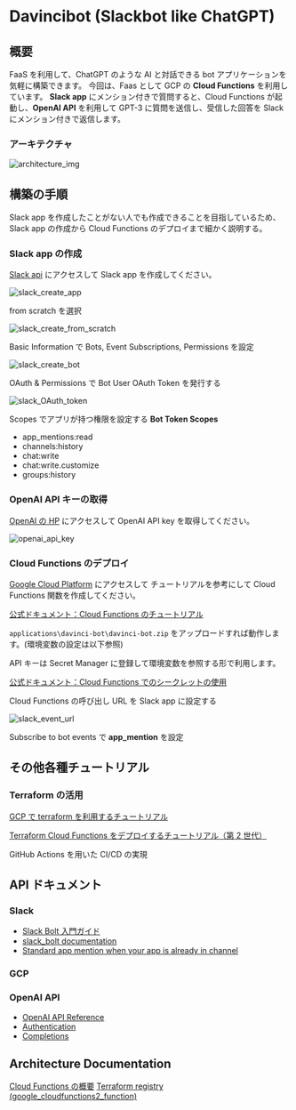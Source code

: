 # Davincibot (Slackbot like ChatGPT)

## 概要

FaaS を利用して、ChatGPT のような AI と対話できる bot アプリケーションを気軽に構築できます。
今回は、Faas として GCP の **Cloud Functions** を利用しています。
**Slack app** にメンション付きで質問すると、Cloud Functions が起動し、**OpenAI API** を利用して
GPT-3 に質問を送信し、受信した回答を Slack にメンション付きで返信します。

### アーキテクチャ

![architecture_img](img/architecture.png)

## 構築の手順

Slack app を作成したことがない人でも作成できることを目指しているため、
Slack app の作成から Cloud Functions のデプロイまで細かく説明する。

### Slack app の作成

[Slack api](https://api.slack.com/) にアクセスして Slack app を作成してください。

![slack_create_app](img/slack_create_app.png)

from scratch を選択

![slack_create_from_scratch](img/slack_create_from_scrach.png)

Basic Information で Bots, Event Subscriptions, Permissions を設定

![slack_create_bot](img/slack_create_bot.png)

OAuth & Permissions で Bot User OAuth Token を発行する

![slack_OAuth_token](img/slack_outh_permissions.png)

Scopes でアプリが持つ権限を設定する
**Bot Token Scopes**

- app_mentions:read
- channels:history
- chat:write
- chat:write.customize
- groups:history

### OpenAI API キーの取得

[OpenAI の HP](https://platform.openai.com/) にアクセスして OpenAI API key を取得してください。

![openai_api_key](img/OpenAI_api_key.png)

### Cloud Functions のデプロイ

[Google Cloud Platform](https://console.cloud.google.com/?hl=JA) にアクセスして チュートリアルを参考にして Cloud Functions 関数を作成してください。

[公式ドキュメント：Cloud Functions のチュートリアル](https://cloud.google.com/functions/docs/tutorials/http?hl=ja)

`applications\davinci-bot\davinci-bot.zip` をアップロードすれば動作します。(環境変数の設定は以下参照)

API キーは Secret Manager に登録して環境変数を参照する形で利用します。

[公式ドキュメント：Cloud Functions でのシークレットの使用](https://cloud.google.com/functions/docs/configuring/secrets?hl=ja)

Cloud Functions の呼び出し URL を Slack app に設定する

![slack_event_url](img/slack_event_url.png)

Subscribe to bot events で **app_mention** を設定

## その他各種チュートリアル

### Terraform の活用

[GCP で terraform を利用するチュートリアル](https://developer.hashicorp.com/terraform/tutorials/gcp-get-started)

[Terraform Cloud Functions をデプロイするチュートリアル（第 2 世代）](https://cloud.google.com/functions/docs/tutorials/terraform?hl=ja)

GitHub Actions を用いた CI/CD の実現

## API ドキュメント

### Slack

- [Slack Bolt 入門ガイド](https://slack.dev/bolt-python/ja-jp/tutorial/getting-started)
- [slack_bolt documentation](https://slack.dev/bolt-python/api-docs/slack_bolt/)
- [Standard app mention when your app is already in channel](https://api.slack.com/events/app_mention#app_mention-event__example-event-payloads__app-mention-that-invites-your-app-to-a-channel)

### GCP

### OpenAI API

- [OpenAI API Reference](https://platform.openai.com/docs/api-reference/introduction)
- [Authentication](https://platform.openai.com/docs/api-reference/authentication)
- [Completions](https://platform.openai.com/docs/api-reference/completions)

## Architecture Documentation

[Cloud Functions の概要](https://cloud.google.com/functions?hl=ja)
[Terraform registry (google_cloudfunctions2_function)](https://registry.terraform.io/providers/hashicorp/google/latest/docs/resources/cloudfunctions2_function)
